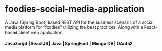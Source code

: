 # foodies-social-media-application

A Java (Spring Boot) based REST API for the business scenario of a social media platform for “foodies” utilizing the best practices. Along with a React-based client web application.

#### JavaScript | ReactJS | Java | SpringBoot | Mongo DB | OAuth2
